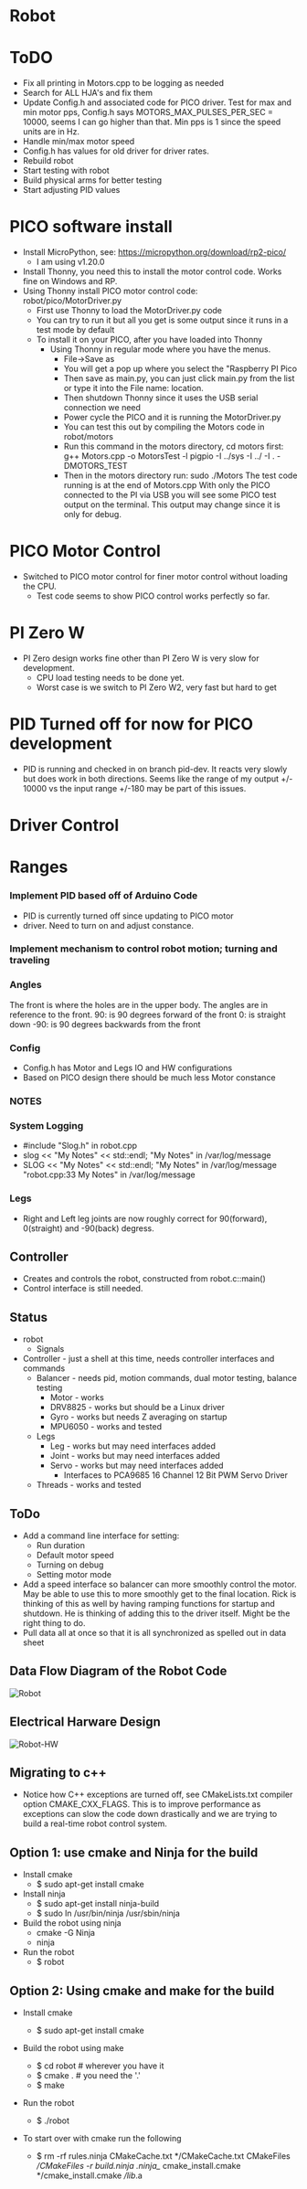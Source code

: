 # Robot

# ToDO
- Fix all printing in Motors.cpp to be logging as needed
- Search for ALL HJA's and fix them
- Update Config.h and associated code for PICO driver. Test for max
  and min motor pps, Config.h says MOTORS_MAX_PULSES_PER_SEC = 10000,
  seems I can go higher than that.  Min pps is 1 since the speed units
  are in Hz.
- Handle min/max motor speed
- Config.h has values for old driver for driver rates.
- Rebuild robot
- Start testing with robot
- Build physical arms for better testing
- Start adjusting PID values

# PICO software install
  - Install MicroPython, see: https://micropython.org/download/rp2-pico/
    - I am using v1.20.0
  - Install Thonny, you need this to install the motor control code. Works fine on Windows and RP.
  - Using Thonny install PICO motor control code: robot/pico/MotorDriver.py
    - First use Thonny to load the MotorDriver.py code
	- You can try to run it but all you get is some output since it runs in a test mode by default
	- To install it on your PICO, after you have loaded into Thonny
	  - Using Thonny in regular mode where you have the menus.
	    - File->Save as
		- You will get a pop up where you select the "Raspberry PI Pico
		- Then save as main.py, you can just click main.py from the list or type it into the File name: location.
		- Then shutdown Thonny since it uses the USB serial connection we need
		- Power cycle the PICO and it is running the MotorDriver.py
		- You can test this out by compiling the Motors code in robot/motors
		- Run this command in the motors directory, cd motors first:
		  g++ Motors.cpp -o MotorsTest -l pigpio -I ../sys -I ../ -I . -DMOTORS_TEST
	    - Then in the motors directory run:
		  sudo ./Motors
		  The test code running is at the end of Motors.cpp
		  With only the PICO connected to the PI via USB you will see some PICO
		  test output on the terminal. This output may change since it is only for debug.
		  
# PICO Motor Control
- Switched to PICO motor control for finer motor control without loading the CPU.
  - Test code seems to show PICO control works perfectly so far.

# PI Zero W
- PI Zero design works fine other than PI Zero W is very slow for development.
  - CPU load testing needs to be done yet.
  - Worst case is we switch to PI Zero W2, very fast but hard to get

# PID Turned off for now for PICO development
- PID is running and checked in on branch pid-dev. It reacts very slowly but
  does work in both directions.  Seems like the range of my output +/- 10000 vs
  the input range +/-180 may be part of this issues.

# Driver Control

# Ranges

### Implement PID based off of Arduino Code
- PID is currently turned off since updating to PICO motor
- driver. Need to turn on and adjust constance.

### Implement mechanism to control robot motion; turning and traveling

### Angles

The front is where the holes are in the upper body. The angles are in reference to the front.
 90: is 90 degrees forward of the front
  0: is straight down
-90: is 90 degrees backwards from the front

### Config
- Config.h has Motor and Legs IO and HW configurations
- Based on PICO design there should be much less Motor constance
### NOTES

### System Logging
- #include "Slog.h" in robot.cpp
- slog << "My Notes" << std::endl;
  "My Notes" in /var/log/message
- SLOG << "My Notes" << std::endl;
  "My Notes" in /var/log/message
  "robot.cpp:33 My Notes" in /var/log/message

### Legs

- Right and Left leg joints are now roughly correct for 90(forward), 0(straight) and -90(back) degress.

## Controller
- Creates and controls the robot, constructed from robot.c::main()
- Control interface is still needed.

## Status
- robot
  - Signals
- Controller - just a shell at this time, needs controller interfaces and commands
  - Balancer - needs pid, motion commands, dual motor testing, balance testing
    - Motor - works
    - DRV8825 - works but should be a Linux driver
    - Gyro - works but needs Z averaging on startup
    - MPU6050 - works and tested
  - Legs
    - Leg - works but may need interfaces added
    - Joint - works but may need interfaces added
    - Servo - works but may need interfaces added
      - Interfaces to PCA9685 16 Channel 12 Bit PWM Servo Driver
  - Threads - works and tested

## ToDo
- Add a command line interface for setting:
  - Run duration
  - Default motor speed
  - Turning on debug
  - Setting motor mode
- Add a speed interface so balancer can more smoothly control the
  motor. May be able to use this to more smoothly get to the final
  location. Rick is thinking of this as well by having ramping
  functions for startup and shutdown. He is thinking of adding this to
  the driver itself. Might be the right thing to do.
- Pull data all at once so that it is all synchronized as spelled out
  in data sheet

## Data Flow Diagram of the Robot Code
![Robot](Robot.png)

## Electrical Harware Design
![Robot-HW](Robot-HW-V2-PICO.png)

## Migrating to c++
- Notice how C++ exceptions are turned off, see CMakeLists.txt
  compiler option CMAKE_CXX_FLAGS. This is to improve performance as
  exceptions can slow the code down drastically and we are trying to
  build a real-time robot control system.

## Option 1: use cmake and Ninja for the build
- Install cmake
  - $ sudo apt-get install cmake
- Install ninja
  - $ sudo apt-get install ninja-build
  - $ sudo ln /usr/bin/ninja /usr/sbin/ninja
- Build the robot using ninja
  - cmake -G Ninja
  - ninja
- Run the robot
  - $ robot

## Option 2: Using cmake and make for the build
- Install cmake
  - $ sudo apt-get install cmake
- Build the robot using make
  - $ cd robot # wherever you have it
  - $ cmake . # you need the '.'
  - $ make
- Run the robot
  - $ ./robot

- To start over with cmake run the following
  - $ rm -rf rules.ninja CMakeCache.txt */CMakeCache.txt CMakeFiles */CMakeFiles -r build.ninja .ninja_* cmake_install.cmake */cmake_install.cmake */lib*.a
